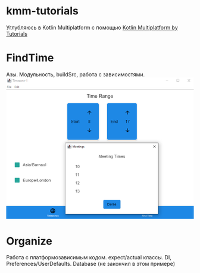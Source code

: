 # kmm-tutorials

Углубляюсь в Kotlin Multiplatform с помощью [Kotlin Multiplatform by Tutorials](https://www.raywenderlich.com/books/kotlin-multiplatform-by-tutorials)</br >

# FindTime
Азы. Модульность, buildSrc, работа с зависимостями.
![image](https://github.com/kifio/kmm-tutorials/blob/master/FindTime/Preview-Desktop.png)

# Organize
Работа с платформозависимым кодом. expect/actual классы.
DI, Preferences/UserDefaults. Database (не закончил в этом примере)
